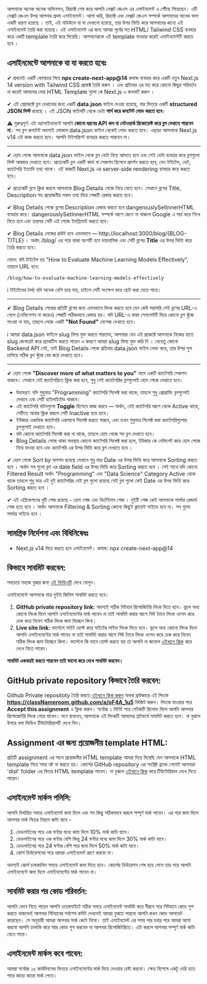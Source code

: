 আপনাকে অনেক অনেক অভিনন্দন, রিয়্যাক্ট শেষ করে আপনি নেক্সট জেএস এর এসাইনমেন্ট এ পৌঁছে গিয়েছেন। এটি নেক্সট জেএস উপর আপনার প্রথম এসাইনমেন্ট। আশা করি, রিয়্যাক্ট এবং নেক্সট জেএস সম্পর্কে আপনাদের অনেক ভাল একটি ধারণা হয়েছে । তাই, এই মডিউলে যা যা দেখানো হয়েছে, তার উপর ভিত্তি করে আপনাদের জন্যে এই এসাইনমেন্ট তৈরি করা হয়েছে। এই এসাইনমেন্ট এর জন্য আমরা পূর্বের মত HTML/ Tailwind CSS ব্যবহার করে একটি template তৈরি করে দিয়েছি। আপনাদেরকে এই template ব্যবহার করেই এসাইনমেন্টটি করতে হবে ।

## এসাইনমেন্টে আপনাকে যা যা করতে হবেঃ

✔︎ প্রথমেই একটি ফোল্ডারে গিয়ে **npx create-next-app@14** কমান্ড ব্যবহার করে একটি নতুন Next.js 14 version with Tailwind CSS প্রজেক্ট তৈরি করুন । এবং প্রতিবার এর মত করে কোনো কিছুর পরিবর্তন না করেই আমাদের দেয়া HTML Template গুলো কে Next.js এ কনভার্ট করুন ।

✔︎ এই প্রোজেক্টে ব্লগ দেখানোর জন্য একটি **data.json** ফাইল দেওয়া হয়েছে, যার ভিতরে একটি **structured JSON লিস্ট** রয়েছে । এই JSON ফাইলটি থেকে ডেটা **পার্স করে কনটেন্ট লোড করতে হবে**।

⚠️ গুরুত্বপূর্ণ:
এই অ্যাসাইনমেন্টে আপনি **কোনো ধরনের API কল বা নেটওয়ার্ক রিকোয়েস্ট করে ব্লগ দেখাতে পারবেন না**।
সব ব্লগ কনটেন্ট অবশ্যই লোকাল data.json ফাইল থেকেই লোড করতে হবে। এছাড়া আপনাকে Next.js v14 এই কাজ করতে হবে। আপনি টাইপস্ক্রিপ্ট ব্যবহার করতে পারবেন না।

---

✔︎ হোম পেজে আপনাকে data.json ফাইল থেকে ব্লগ ডেটা নিয়ে আসতে হবে এবং সেই ডেটা ব্যবহার করে ব্লগগুলো লিস্ট আকারে দেখাতে হবে। প্রত্যেকটি ব্লগ একটি কার্ড বা সেকশন হিসেবে প্রদর্শন করতে হবে, যেন টাইটেল, ডেট, ক্যাটেগরি ইত্যাদি তথ্য থাকে। এই কাজটি Next.js এর server-side rendering ব্যবহার করে করতে হবে।

✔︎ প্রত্যেকটি ব্লগে ক্লিক করলে আপনাকে Blog Details পেজে নিয়ে যেতে হবে। সেখানে ব্লগের Title, Description সহ প্রয়োজনীয় সকল তথ্য দিয়ে পেজটি রেন্ডার করতে হবে।

✔︎ Blog Details পেজে ব্লগের Description রেন্ডার করতে হবে dangerouslySetInnerHTML ব্যবহার করে। dangerouslySetInnerHTML সম্পর্কে আগে জেনে না থাকলে Google এ সার্চ করে শিখে নিতে হবে এবং তারপর সেটি এই পেজে ইমপ্লিমেন্ট করতে হবে।

✔︎ Blog Details পেজের রাউট হবে এমনভাবে — http://localhost:3000/blog/{BLOG-TITLE} । অর্থাৎ /blog/ এর পরে থাকা অংশটি হবে ডায়নামিক এবং সেটি ব্লগের **Title** এর উপর ভিত্তি করে তৈরি করতে হবে।

যেমন: যদি টাইটেল হয় "How to Evaluate Machine Learning Models Effectively", তাহলে URL হবে:

```
/blog/how-to-evaluate-machine-learning-models-effectively
```

ℹ️ টাইটেলের দৈর্ঘ্য যদি অনেক বেশি হয়ে যায়, চাইলে সেটি সংক্ষেপ করে ছোট করা যেতে পারে।

---

✔︎ Blog Details পেজের প্রতিটি ব্লগের জন্য এমনভাবে লিংক করতে হবে যেন কেউ সরাসরি সেই ব্লগের URL-এ গেলে (নেভিগেশন না করেও) পেজটি সঠিকভাবে রেন্ডার হয়। যদি URL-এ থাকা সেগমেন্টটি দিয়ে কোনো ব্লগ খুঁজে পাওয়া না যায়, তাহলে পেজে একটি **"Not Found"** মেসেজ দেখাতে হবে।

ℹ️ আমরা data.json ফাইলে slug ফিল্ড যুক্ত করতে পারতাম, আপনারা যেন এই প্রজেক্টে আপনাকে নিজের হাতে slug জেনারেট করে প্র্যাকটিস করতে পারেন এ কারণে আমরা slug ফিল্ড যুক্ত করি নি ।
যেহেতু কোনো Backend API নেই, তাই Blog Details পেজে প্রতিবার data.json ফাইল লোড করে, তার উপর লুপ চালিয়ে সঠিক ব্লগ খুঁজে বের করে দেখাতে হবে।

---

✔︎ হোম পেজে **"Discover more of what matters to you"** নামে একটি ক্যাটেগরি সেকশন থাকবে। সেখানে যেই ক্যাটেগরিতে ক্লিক করা হবে, শুধু সেই ক্যাটেগরির ব্লগগুলোই হোম পেজে দেখাতে হবে।

-   উদাহরণ: যদি শুধুমাত্র "Programming" ক্যাটেগরি সিলেক্ট করা থাকে, তাহলে শুধু প্রোগ্রামিং ব্লগগুলোই দেখাবে এবং সেটি হাইলাইটেড থাকবে।
-   এই ক্যাটেগরি বাটনগুলো **Toggle** হিসেবে কাজ করবে — অর্থাৎ, যেই ক্যাটেগরি আগে থেকে Active থাকে, সেটিতে আবার ক্লিক করলে সেটি Inactive হয়ে যাবে।
-   ইউজার একাধিক ক্যাটেগরি একসাথে সিলেক্ট করতে পারবে, এবং তখন শুধুমাত্র সিলেক্ট করা ক্যাটেগরিগুলোর ব্লগগুলোই দেখাতে হবে।
-   যদি কোনো ক্যাটেগরি সিলেক্ট করা না থাকে, তাহলে হোম পেজে সব ব্লগ দেখাতে হবে।
-   Blog Details পেজে থাকা অবস্থায় কোনো ক্যাটেগরি সিলেক্ট করা হলে, ইউজার কে নেভিগেট করে হোম পেজে নিয়ে যাওয়া হবে এবং ক্যাটেগরি এর উপর ভিত্তি করে ব্লগ দেখাতে হবে ।

✔︎ হোম পেজে Sort by অপশন রয়েছে যেখানে শুধু মাত্র Date এর উপর ভিত্তি করে আপনাকে Sorting করতে হবে । অর্থাৎ সব গুলো ব্লগ এর date field এর উপর ভিত্তি করে Sorting করতে হবে । সেই সাথে যদি কোনো Filtered Result অর্থাৎ "Programming" এবং "Data Science" Category Active থেকে থাকে তাহলে শুধু মাত্র এই দুই ক্যাটেগরির যেই ব্লগ গুলো রয়েছে সেই ব্লগ গুলো কেই Date এর উপর ভিত্তি করে Sorting করতে হবে ।

✔︎ এই এপ্লিকেশনের দুটি পেজ রয়েছে - হোম পেজ এবং ডিটেইলস পেজ । দুইটি পেজ কেই আপনাকে সার্ভার রেন্ডার্ড পেজ হতে হবে । অর্থাৎ আপনাকে Filtering & Sorting কোনো কিছুই ক্লায়েন্ট সাইডে হবে না। সব গুলো সার্ভার সাইডে হবে ।

## সামগ্রিক নির্দেশনা এবং বিধিনিষেধঃ

-   Next.js v14 দিয়ে করতে হবে এসাইনমেন্ট। কমান্ড: npx create-next-app@14

## কিভাবে সাবমিট করবেন:

সবচেয়ে সহজে বুঝার জন্য [এই ভিডিওটি](https://learnwithsumit.com/rnext/courses/rnext/how-to-submit-assignments-in-reactive-accelerator-course) দেখে ফেলুন।

এসাইনমেন্টে আপনাকে মাত্র দুইটা জিনিস সাবমিট করতে হবে।

1. **GitHub private repository link:** অবশ্যই সঠিক গিটহাব রিপোজিটরি লিংক দিতে হবে। ভুলে অন্য কোনো লিংক দিলে আপনি এসাইনমেন্টের মার্ক পাবেন না তাই সাবমিট করার আগে নিউ ট্যাবে লিংক ওপেন করে চেক করে নিবেন সঠিক লিংক জমা দিচ্ছেন কিনা।
2. **Live site link:** ভার্সেলে সাইট হোস্ট করে সাইটের লাইভ লিংক দিতে হবে। ভুলে অন্য কোনো লিংক দিলে আপনি এসাইনমেন্টের মার্ক পাবেন না তাই সাবমিট করার আগে নিউ ট্যাবে লিংক ওপেন করে চেক করে নিবেন সঠিক লিংক জমা দিচ্ছেন কিনা। ভার্সেলে কি ভাবে হোস্ট করতে হয় তা আপনি না জানলে [এইখানে ক্লিক](https://learnwithsumit.com/rnext/courses/rnext/how-to-deploy-your-project-to-vercel-free) করে দেখে নিতে পারেন।

**সাবমিট একবারই করতে পারবেন তাই ভালো করে দেখে সাবমিট করবেন।**

## GitHub private repository কিভাবে তৈরি করবেন:

Github Private repositoty তৈরি করতে [এইখানে ক্লিক করুন](https://classNameroom.github.com/a/oF4A_1u5) অথবা ব্রাউজারে এই লিংকে **https://classNameroom.github.com/a/oF4A_1u5** ভিজিট করুন। লিংকে যাওয়ার পরে **Accept this assignment** এ ক্লিক করুন। সর্বোচ্চ ১ মিনিট পরে পেইজটি রিলোড দিলে আপনি আপনার রিপোজেটরি লিংক পেয়ে যাবেন। মনে রাখবেন, আপনাকে এই লিংকটি আমাদের প্লাটফর্মে সাবমিট করতে হবে। না বুঝলে উপরে বলা ভিডিও টিউটোরিয়ালটি দেখে নিন।

## Assignment এর জন্য প্রয়োজনীয় template HTML:

প্রতিটি assignment এর সাথে প্রয়োজনীয় HTML template আমরা দিয়ে দিয়েছি যেন আপনাকে HTML template নিয়ে সময় নষ্ট না করতে হয়। কোর্সের GitHub repository এর সংশ্লিষ্ট ব্রাঞ্চে গেলেই আপনারা 'dist' folder এর ভিতর HTML template পাবেন। না বুঝলে [এইখানে ক্লিক](https://learnwithsumit.com/rnext/courses/rnext/how-to-submit-assignments-in-reactive-accelerator-course) করে টিউটোরিয়াল দেখে নিতে পারেন।

## এসাইনমেন্ট মার্কস পলিসি:

আপনি নির্ধারিত সময়ে এসাইনমেন্ট জমা দিলে এবং সব কিছু সঠিকভাবে করলে সম্পূর্ণ মার্ক পাবেন। এর পরে জমা দিলে আপনার মার্ক নিচের নিয়মে কাটা যাবে -

1. ডেডলাইনের পরে এক ঘণ্টার মধ্যে জমা দিলে 10% মার্ক কাটা যাবে।
2. ডেডলাইনের পরে এক ঘণ্টার বেশি কিন্তু 24 ঘণ্টার মধ্যে জমা দিলে 30% মার্ক কাটা যাবে।
3. ডেডলাইনের পরে 24 ঘণ্টার বেশি পরে জমা দিলে 50% মার্ক কাটা যাবে।
4. কোর্স ডিউরেশনের পরে আমরা এসাইনমেন্ট গ্রহণ করবো না।

অবশ্যই কোর্স চলাকালিন সময়ে এসাইনমেন্ট জমা দিতে হবে। কোর্সের ডিউরেশন শেষ হয়ে গেলে তার পরে আপনি এসাইনমেন্টে জমা দিলে এসাইনমেন্টের মার্ক পাবেন না।

## সাবমিট করার পর কোড পরিবর্তন:

আপনি ভেবে নিতে পারেন আপনি ওয়েবসাইটে সঠিক সময়ে এসাইনমেন্ট সাবমিট করে নীরবে পরে গিটহাবে কোড পুশ করতে থাকবেন! আপনার গিটহাবের সর্বশেষ কমিট দেখলেই আমরা বুঝতে পারবো আপনি কখন কোড আপডেট করেছেন। সে অনুযায়ী আমরা আপনার মার্ক কেটে নিবো। তাই এসাইনমেন্ট এর সময় পার হবার পরে আমরা আশা করবো আপনি চালাকি করে আর কোড পুশ করবেন না আপনার রিপোজিটরিতে। এটা করলে আপনার সম্পূর্ণ মার্ক কাটা যেতে পারে।

## এসাইনমেন্ট মার্কস কবে পাবেন:

আমরা সর্বোচ্চ ১৫ কার্যদিবসের ভিতরে এসাইনমেন্টের মার্ক দিয়ে দেওয়ার চেষ্টা করবো। ক্ষেত্র বিশেষে একটু দেরি হতে পারে কারো কারো মার্ক পেতে।
